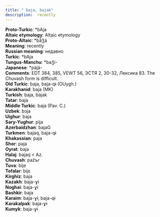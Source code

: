 ```yaml
---
title: " baja, bajak"
description:  recently
---
```


<strong>Proto-Turkic</strong>:  *bAja<br>
<strong>Altaic etymology</strong>:  Altaic etymology<br>
<strong> Proto-Altaic</strong>:  *bằǯá<br>
<strong>Meaning</strong>:  recently<br>
<strong>Russian meaning</strong>:  недавно<br>
<strong>Turkic</strong>:  *bAja<br>
<strong>Tungus-Manchu</strong>:  *baǯi-<br>
<strong>Japanese</strong>:  *pàjá-<br>
<strong>Comments</strong>:  EDT 384, 385, VEWT 56, ЭСТЯ 2, 30-32, Лексика 83. The Chuvash form is difficult.<br>
<strong>Old Turkic</strong>:  baja, baja-qɨ (OUygh.)<br>
<strong>Karakhanid</strong>:  baja (MK)<br>
<strong>Turkish</strong>:  baja, bajak<br>
<strong>Tatar</strong>:  baja<br>
<strong>Middle Turkic</strong>:  baja (Pav. C.)<br>
<strong>Uzbek</strong>:  bɔja<br>
<strong>Uighur</strong>:  baja<br>
<strong>Sary-Yughur</strong>:  pija<br>
<strong>Azerbaidzhan</strong>:  bajaG<br>
<strong>Turkmen</strong>:  bajaq, baja-qɨ<br>
<strong>Khakassian</strong>:  paja<br>
<strong>Shor</strong>:  paja<br>
<strong>Oyrat</strong>:  baja<br>
<strong>Halaj</strong>:  bajaq < Az.<br>
<strong>Chuvash</strong>:  paźъr<br>
<strong>Tuva</strong>:  bije<br>
<strong>Tofalar</strong>:  bijɛ<br>
<strong>Kirghiz</strong>:  baja<br>
<strong>Kazakh</strong>:  baja-ɣɨ<br>
<strong>Noghai</strong>:  baja-ɣɨ<br>
<strong>Bashkir</strong>:  baja<br>
<strong>Karaim</strong>:  baja-ɣɨ, baja-qɨ<br>
<strong>Karakalpak</strong>:  baja-ɣɨ<br>
<strong>Kumyk</strong>:  baja-ɣɨ<br>


